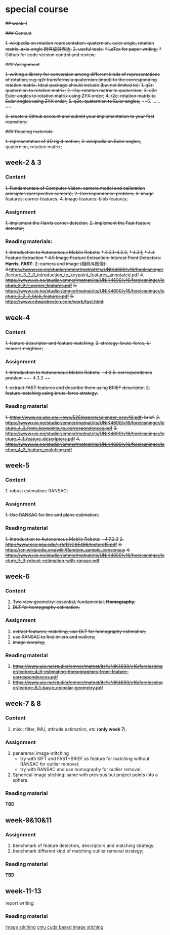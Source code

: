 # special course

~~## week-1~~

~~### Content~~

~~1. wikipedia on rotation representation: quaternion, euler angle, rotation matrix, axis-angle 附件旋转表达.~~
~~2. useful tools:~~
   ~~* LaTex for paper writing;~~
   ~~* Github for code version control and review;~~

~~### Assignment~~

~~1. writing a library for conversion among different kinds of representations of rotation, e.g. q2r transforms a quaternion (input) to the corresponding rotation matrix. Ideal package should include (but not limited to):~~
   ~~1. q2r: quaternion to rotation matrix;~~
   ~~2. r2q: rotation matrix to quaternion;~~
   ~~3. e2r: Euler angles to rotation matrix using ZYX order;~~
   ~~4. r2e: rotation matrix to Euler angles using ZYX order;~~
   ~~5. q2e: quaternion to Euler angles;~~
   ~~6. ...... ~~

~~2. create a Github account and submit your implementation to your first repository.~~

~~### Reading materials:~~

~~1. representation of 3D rigid motion;~~
~~2. wikipedia on Euler angles, quaternion, rotation matrix;~~

## week-2 & 3

### Content

~~1. Fundamentals of Computer Vision: camera model and calibration principles (perspective camera);~~
~~2. Correspondence problem;~~
~~3. image features: corner features;~~
~~4. image features: blob features;~~

### Assignment 
~~1. implement the Harris corner detector;~~
~~2. implement the Fast feature detector;~~

### Reading materials:

~~1. Introduction to Autonomous Mobile Robots:~~
   ~~* 4.2.1-4.2.3,~~
   ~~* 4.3.1,~~
   ~~* 4.4 Feature Extraction~~
   ~~* 4.5 Image Feature Extraction: Interest Point Detectors:~~ ~~**Harris**~~, ~~**FAST**.~~
~~2. camera and image (相机与图像).~~
~~3.https://www.uio.no/studier/emner/matnat/its/UNIK4690/v16/forelesninger/lecture_3_2_0_introduction_to_keypoint_features_annotated.pdf~~
~~4. https://www.uio.no/studier/emner/matnat/its/UNIK4690/v16/forelesninger/lecture_3_2_1_corner_features.pdf~~
~~5. https://www.uio.no/studier/emner/matnat/its/UNIK4690/v16/forelesninger/lecture_3_2_2_blob_features.pdf~~
~~6. https://www.edwardrosten.com/work/fast.html.~~


## week-4

### Content

~~1. feature descriptor and feature matching;~~
~~2. strategy: brute-force, k-nearest-neighbor;~~

### Assignment

~~1. Introduction to Autonomous Mobile Robots:~~ 
   ~~- 4.2.5: correspondence problem~~
   ~~- 4.3.3 ~~

~~1. extract FAST features and describe them using BRIEF descriptor.~~
~~2. feature matching using brute-force strategy.~~

### Reading material

~~1. https://www.cs.ubc.ca/~lowe/525/papers/calonder_eccv10.pdf: brief.~~
~~2. https://www.uio.no/studier/emner/matnat/its/UNIK4690/v16/forelesninger/lecture_4_0_from_keypoints_to_correspondences.pdf~~
~~3. https://www.uio.no/studier/emner/matnat/its/UNIK4690/v16/forelesninger/lecture_4_1_feature_descriptors.pdf~~
~~4. https://www.uio.no/studier/emner/matnat/its/UNIK4690/v16/forelesninger/lecture_4_2_feature_matching.pdf~~

## week-5 

### Content

~~1. robust estimation: RANSAC;~~

### Assignment

~~1. Use RANSAC for line and plane estimation;~~

### Reading material

~~1. Introduction to Autonomous Mobile Robots:~~
   ~~- 4.7.2.3~~
~~2. http://www.cse.psu.edu/~rtc12/CSE486/lecture15.pdf~~
~~3. https://en.wikipedia.org/wiki/Random_sample_consensus~~
~~4. https://www.uio.no/studier/emner/matnat/its/UNIK4690/v16/forelesninger/lecture_3_3-robust-estimation-with-ransac.pdf~~

## week-6

### Content

1. ~~Two view geometry: essential, fundamental, **Homography**;~~
2. ~~DLT for homography estimation;~~

### Assignment

1. ~~extract features, matching, use DLT for homography estimation;~~
2. ~~use RANSAC to find inliers and outliers;~~
3. ~~image warping;~~

### Reading material

1. ~~https://www.uio.no/studier/emner/matnat/its/UNIK4690/v16/forelesninger/lecture_4_3-estimating-homographies-from-feature-correspondences.pdf~~
2. ~~https://www.uio.no/studier/emner/matnat/its/UNIK4690/v16/forelesninger/lecture_6_1_basic_epipolar-geometry.pdf~~

## week-7 & 8

### Content

1. misc: filter, IMU, attitude estimation, etc (**only week 7**).

### Assignment

1. panarama: image-stitching
   * try with SIFT and FAST+BRIEF as feature for matching without RANSAC for outlier removal;
   * try with RANSAC and use homography for outlier removal;
2. Spherical image stiching: same with previous but project points into a sphere.

### Reading material

**TBD**

## week-9&10&11 

### Assignment

1. benchmark of feature detectors, descriptors and matching strategy;
2. benchmark different kind of matching outlier removal strategy;

### Reading material

**TBD**

## week-11-13

report writing.

### Reading material
[image stiching](https://web.stanford.edu/class/cs231m/lectures/lecture-5-stitching-blending.pdf)
[cmu cuda based image stiching](https://github.com/zq-chen/ParaPano)
